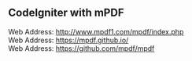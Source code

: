 ## CodeIgniter with mPDF
Web Address: http://www.mpdf1.com/mpdf/index.php  
Web Address: https://mpdf.github.io/  
Web Address: https://github.com/mpdf/mpdf  